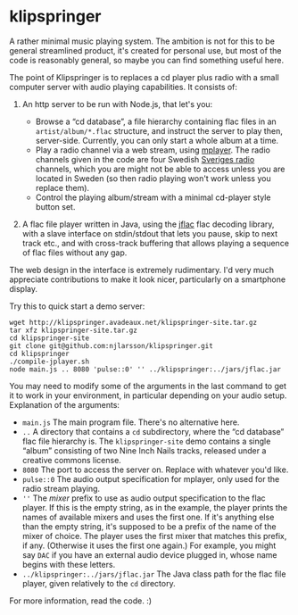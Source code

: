 # klipspringer
A rather minimal music playing system. The ambition is not for this to
be general streamlined product, it's created for personal use, but
most of the code is reasonably general, so maybe you can find
something useful here.

The point of Klipspringer is to replaces a cd player plus radio with a
small computer server with audio playing capabilities. It consists of:

 1. An http server to be run with Node.js, that let's you:

    * Browse a “cd database”, a file hierarchy containing flac files in
      an `artist/album/*.flac` structure, and instruct the server to
      play then, server-side. Currently, you can only start a whole
      album at a time.
    * Play a radio channel via a web stream, using
      [mplayer](http://www.mplayerhq.hu/). The radio channels given in
      the code are four Swedish [Sveriges radio](http://sverigesradio.se/) channels, which you
      are might not be able to access unless you are
      located in Sweden (so then radio playing won't work unless you replace them).
    * Control the playing album/stream with a minimal cd-player style
      button set.

 2. A flac file player written in Java, using the
    [jflac](http://jflac.org/) flac decoding library, with a slave
    interface on stdin/stdout that lets you pause, skip to next track
    etc., and with cross-track buffering that allows playing a
    sequence of flac files without any gap.

The web design in the interface is extremely rudimentary. I'd very
much appreciate contributions to make it look nicer, particularly on a
smartphone display.

Try this to quick start a demo server:

    wget http://klipspringer.avadeaux.net/klipspringer-site.tar.gz
    tar xfz klipspringer-site.tar.gz
    cd klipspringer-site
    git clone git@github.com:njlarsson/klipspringer.git
    cd klipspringer
    ./compile-jplayer.sh
    node main.js .. 8080 'pulse::0' '' ../klipspringer:../jars/jflac.jar

You may need to modify some of the arguments in the last command to
get it to work in your environment, in particular depending on your
audio setup. Explanation of the arguments:

 * `main.js` The main program file. There's no alternative here.
 * `..` A directory that contains a `cd` subdirectory, where the “cd
    database” flac
    file hierarchy is. The `klipspringer-site` demo contains a single
    “album” consisting of two Nine Inch Nails tracks, released under a
    creative commons license.
 * `8080` The port to access the server on. Replace with whatever you'd
    like.
 * `pulse::0` The audio output specification for mplayer, only used for the
    radio stream playing.
 * `''` The *mixer* prefix to use as audio output specification to the flac player. If this is
    the empty string, as in the example, the player prints the names
    of available mixers and uses the first one. If it's anything else
    than the empty string, it's supposed to be a prefix of the name of
    the mixer of choice. The player uses the first mixer that matches
    this prefix, if any. (Otherwise it uses the first one again.) For
    example, you might say `DAC` if you have an external audio device plugged
    in, whose name begins with these letters.
 * `../klipspringer:../jars/jflac.jar` The Java class path for the flac file player, given relatively
    to the `cd` directory.

For more information, read the code. :)
